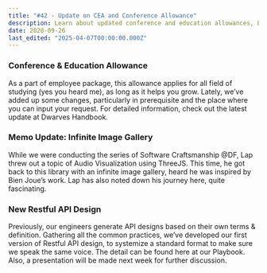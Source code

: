 ```yaml
---
title: "#42 - Update on CEA and Conference Allowance"
description: Learn about updated conference and education allowances, Lap’s infinite image gallery with ThreeJS, and the new standard Restful API design for consistent development.
date: 2020-09-26
last_edited: "2025-04-07T00:00:00.000Z"
---
```


### Conference & Education Allowance

As a part of employee package, this allowance applies for all field of studying (yes you heard me), as long as it helps you grow. Lately, we’ve added up some changes, particularly in prerequisite and the place where you can input your request. For detailed information, check out the latest update at Dwarves Handbook.

### Memo Update: Infinite Image Gallery

While we were conducting the series of Software Craftsmanship @DF, Lap threw out a topic of Audio Visualization using ThreeJS. This time, he got back to this library with an infinite image gallery, heard he was inspired by Bien Joue’s work. Lap has also noted down his journey here, quite fascinating.

### New Restful API Design

Previously, our engineers generate API designs based on their own terms & definition. Gathering all the common practices, we’ve developed our first version of Restful API design, to systemize a standard format to make sure we speak the same voice. The detail can be found here at our Playbook. Also, a presentation will be made next week for further discussion.

